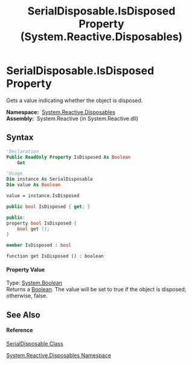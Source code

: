 ﻿---
title: SerialDisposable.IsDisposed Property  (System.Reactive.Disposables)
TOCTitle: IsDisposed Property
ms:assetid: P:System.Reactive.Disposables.SerialDisposable.IsDisposed
ms:mtpsurl: https://msdn.microsoft.com/en-us/library/system.reactive.disposables.serialdisposable.isdisposed(v=VS.103)
ms:contentKeyID: 36618902
ms.date: 06/28/2011
mtps_version: v=VS.103
f1_keywords:
- System.Reactive.Disposables.SerialDisposable.get_IsDisposed
- System.Reactive.Disposables.SerialDisposable.IsDisposed
dev_langs:
- CSharp
- JScript
- VB
- FSharp
- c++
---

# SerialDisposable.IsDisposed Property

Gets a value indicating whether the object is disposed.

**Namespace:**  [System.Reactive.Disposables](hh229090\(v=vs.103\).md)  
**Assembly:**  System.Reactive (in System.Reactive.dll)

## Syntax

``` vb
'Declaration
Public ReadOnly Property IsDisposed As Boolean
    Get
```

``` vb
'Usage
Dim instance As SerialDisposable
Dim value As Boolean

value = instance.IsDisposed
```

``` csharp
public bool IsDisposed { get; }
```

``` c++
public:
property bool IsDisposed {
    bool get ();
}
```

``` fsharp
member IsDisposed : bool
```

``` jscript
function get IsDisposed () : boolean
```

#### Property Value

Type: [System.Boolean](https://msdn.microsoft.com/en-us/library/a28wyd50)  
Returns a [Boolean](https://msdn.microsoft.com/en-us/library/a28wyd50). The value will be set to true if the object is disposed; otherwise, false.  

## See Also

#### Reference

[SerialDisposable Class](hh303935\(v=vs.103\).md)

[System.Reactive.Disposables Namespace](hh229090\(v=vs.103\).md)

